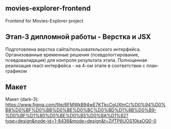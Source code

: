## movies-explorer-frontend
Frontend for Movies-Explorer project

## Этап-3 дипломной работы - Верстка и JSX
Подготовлена верстка сайта/пользовательского интерфейса. 
Организованные временные решения (псевдологгирование, псевдовалидация) для контроля результата этапа. Полноценная реализация react-интерфейса - на 4-ом этапе в соответствии с план-графиком

## Макет
Макет (dark-3): https://www.figma.com/file/6FMWkB94wE7KTkcCgUXtnC/%D0%94%D0%B8%D0%BF%D0%BB%D0%BE%D0%BC%D0%BD%D1%8B%D0%B9-%D0%BF%D1%80%D0%BE%D0%B5%D0%BA%D1%82?type=design&node-id=1-8436&mode=design&t=ZjfTP6UOS10kaOQ0-0


